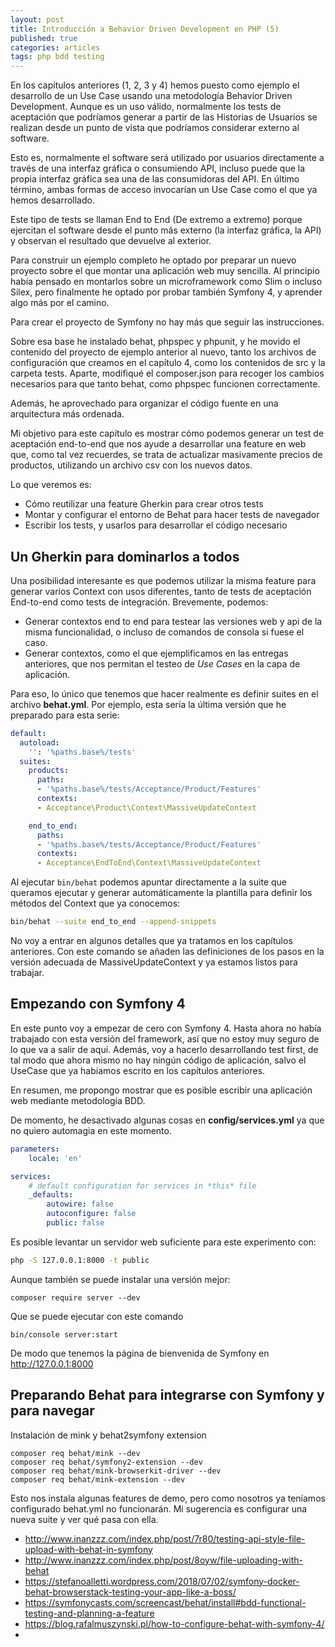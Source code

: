 ```yaml
---
layout: post
title: Introducción a Behavior Driven Development en PHP (5)
published: true
categories: articles
tags: php bdd testing
---
```


En los capítulos anteriores (1, 2, 3 y 4) hemos puesto como ejemplo el desarrollo de un Use Case usando una metodología Behavior Driven Development. Aunque es un uso válido, normalmente los tests de aceptación que podríamos generar a partir de las Historias de Usuarios se realizan desde un punto de vista que podríamos considerar externo al software.

Esto es, normalmente el software será utilizado por usuarios directamente a través de una interfaz gráfica o consumiendo API, incluso puede que la propia interfaz gráfica sea una de las consumidoras del API. En último término, ambas formas de acceso invocarían un Use Case como el que ya hemos desarrollado.

Este tipo de tests se llaman End to End (De extremo a extremo) porque ejercitan el software desde el punto más externo (la interfaz gráfica, la API) y observan el resultado que devuelve al exterior.

Para construir un ejemplo completo he optado por preparar un nuevo proyecto sobre el que montar una aplicación web muy sencilla. Al principio había pensado en montarlos sobre un microframework como Slim o incluso Silex, pero finalmente he optado por probar también Symfony 4, y aprender algo más por el camino.

Para crear el proyecto de Symfony no hay más que seguir las instrucciones.

Sobre esa base he instalado behat, phpspec y phpunit, y he movido el contenido del proyecto de ejemplo anterior al nuevo, tanto los archivos de configuración que creamos en el capítulo 4, como los contenidos de src y la carpeta tests. Aparte, modifiqué el composer.json para recoger los cambios necesarios para que tanto behat, como phpspec funcionen correctamente.

Además, he aprovechado para organizar el código fuente en una arquitectura más ordenada.

Mi objetivo para este capítulo es mostrar cómo podemos generar un test de aceptación end-to-end que nos ayude a desarrollar una feature en web que, como tal vez recuerdes, se trata de actualizar masivamente precios de productos, utilizando un archivo csv con los nuevos datos.

Lo que veremos es:

* Cómo reutilizar una feature Gherkin para crear otros tests
* Montar y configurar el entorno de Behat para hacer tests de navegador
* Escribir los tests, y usarlos para desarrollar el código necesario

## Un Gherkin para dominarlos a todos

Una posibilidad interesante es que podemos utilizar la misma feature para generar varios Context con usos diferentes, tanto de tests de aceptación End-to-end como tests de integración. Brevemente, podemos:

* Generar contextos end to end para testear las versiones web y api de la misma funcionalidad, o incluso de comandos de consola si fuese el caso.
* Generar contextos, como el que ejemplificamos en las entregas anteriores, que nos permitan el testeo de *Use Cases* en la capa de aplicación.

Para eso, lo único que tenemos que hacer realmente es definir suites en el archivo **behat.yml**. Por ejemplo, esta sería la última versión que he preparado para esta serie:

```yaml
default:
  autoload:
    '': '%paths.base%/tests'
  suites:
    products:
      paths:
      - '%paths.base%/tests/Acceptance/Product/Features'
      contexts:
      - Acceptance\Product\Context\MassiveUpdateContext

    end_to_end:
      paths:
      - '%paths.base%/tests/Acceptance/Product/Features'
      contexts:
      - Acceptance\EndToEnd\Context\MassiveUpdateContext
```

Al ejecutar `bin/behat` podemos apuntar directamente a la suite que queramos ejecutar y generar automáticamente la plantilla para definir los métodos del Context que ya conocemos:

```bash
bin/behat --suite end_to_end --append-snippets
```

No voy a entrar en algunos detalles que ya tratamos en los capítulos anteriores. Con este comando se añaden las definiciones de los pasos en la versión adecuada de MassiveUpdateContext y ya estamos listos para trabajar.

## Empezando con Symfony 4

En este punto voy a empezar de cero con Symfony 4. Hasta ahora no había trabajado con esta versión del framework, así que no estoy muy seguro de lo que va a salir de aquí. Además, voy a hacerlo desarrollando test first, de tal modo que ahora mismo no hay ningún código de aplicación, salvo el UseCase que ya habíamos escrito en los capítulos anteriores.

En resumen, me propongo mostrar que es posible escribir una aplicación web mediante metodología BDD. 

De momento, he desactivado algunas cosas en **config/services.yml** ya que no quiero automagia en este momento.

```yaml
parameters:
    locale: 'en'

services:
    # default configuration for services in *this* file
    _defaults:
        autowire: false 
        autoconfigure: false
        public: false
```

Es posible levantar un servidor web suficiente para este experimento con:

```bash
php -S 127.0.0.1:8000 -t public
```

Aunque también se puede instalar una versión mejor:

```
composer require server --dev
```

Que se puede ejecutar con este comando

```
bin/console server:start
```

De modo que tenemos la página de bienvenida de Symfony en http://127.0.0.1:8000

## Preparando Behat para integrarse con Symfony y para navegar

Instalación de mink y behat2symfony extension

```
composer req behat/mink --dev
composer req behat/symfony2-extension --dev
composer req behat/mink-browserkit-driver --dev
composer req behat/mink-extension --dev
```

Esto nos instala algunas features de demo, pero como nosotros ya teníamos configurado behat.yml no funcionarán. Mi sugerencia es configurar una nueva suite y ver qué pasa con ella.



* http://www.inanzzz.com/index.php/post/7r80/testing-api-style-file-upload-with-behat-in-symfony
* http://www.inanzzz.com/index.php/post/8oyw/file-uploading-with-behat
* https://stefanoalletti.wordpress.com/2018/07/02/symfony-docker-behat-browserstack-testing-your-app-like-a-boss/
* https://symfonycasts.com/screencast/behat/install#bdd-functional-testing-and-planning-a-feature
* https://blog.rafalmuszynski.pl/how-to-configure-behat-with-symfony-4/
* 
